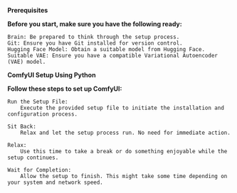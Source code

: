 **Prerequisites**

**Before you start, make sure you have the following ready:**

    Brain: Be prepared to think through the setup process.
    Git: Ensure you have Git installed for version control.
    Hugging Face Model: Obtain a suitable model from Hugging Face.
    Suitable VAE: Ensure you have a compatible Variational Autoencoder (VAE) model.

**ComfyUI Setup Using Python**

**Follow these steps to set up ComfyUI:**

    Run the Setup File:
        Execute the provided setup file to initiate the installation and configuration process.

    Sit Back:
        Relax and let the setup process run. No need for immediate action.

    Relax:
        Use this time to take a break or do something enjoyable while the setup continues.

    Wait for Completion:
        Allow the setup to finish. This might take some time depending on your system and network speed.
